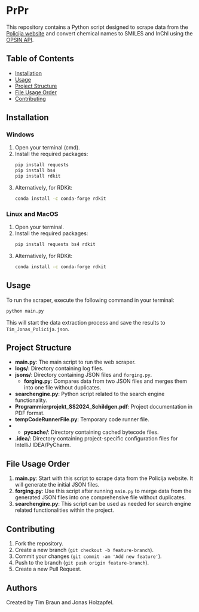 
# PrPr

This repository contains a Python script designed to scrape data from the [Policija website](https://www.policija.si/) and convert chemical names to SMILES and InChI using the [OPSIN API](https://opsin.ch.cam.ac.uk/).

## Table of Contents
- [Installation](#installation)
- [Usage](#usage)
- [Project Structure](#project-structure)
- [File Usage Order](#file-usage-order)
- [Contributing](#contributing)

## Installation

### Windows

1. Open your terminal (cmd).
2. Install the required packages:
    ```sh
    pip install requests
    pip install bs4
    pip install rdkit
    ```
3. Alternatively, for RDKit:
    ```sh
    conda install -c conda-forge rdkit
    ```

### Linux and MacOS

1. Open your terminal.
2. Install the required packages:
    ```sh
    pip install requests bs4 rdkit
    ```
3. Alternatively, for RDKit:
    ```sh
    conda install -c conda-forge rdkit
    ```

## Usage

To run the scraper, execute the following command in your terminal:
```sh
python main.py
```
This will start the data extraction process and save the results to `Tim_Jonas_Policija.json`.

## Project Structure

- **main.py**: The main script to run the web scraper.
- **logs/**: Directory containing log files.
- **jsons/**: Directory containing JSON files and `forging.py`.
    - **forging.py**: Compares data from two JSON files and merges them into one file without duplicates.
- **searchengine.py**: Python script related to the search engine functionality.
- **Programmierprojekt_SS2024_Schildgen.pdf**: Project documentation in PDF format.
- **tempCodeRunnerFile.py**: Temporary code runner file.
- - **__pycache__/**: Directory containing cached bytecode files.
- **.idea/**: Directory containing project-specific configuration files for IntelliJ IDEA/PyCharm.

## File Usage Order

1. **main.py**: Start with this script to scrape data from the Policija website. It will generate the initial JSON files.
2. **forging.py**: Use this script after running `main.py` to merge data from the generated JSON files into one comprehensive file without duplicates.
3. **searchengine.py**: This script can be used as needed for search engine related functionalities within the project.

## Contributing

1. Fork the repository.
2. Create a new branch (`git checkout -b feature-branch`).
3. Commit your changes (`git commit -am 'Add new feature'`).
4. Push to the branch (`git push origin feature-branch`).
5. Create a new Pull Request.

## Authors

Created by Tim Braun and Jonas Holzapfel.

